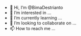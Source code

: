 - 👋 Hi, I’m @BimaDestrianto
- 👀 I’m interested in ...
- 🌱 I’m currently learning ...
- 💞️ I’m looking to collaborate on ...
- 📫 How to reach me ...

<!---
BimaDestrianto/BimaDestrianto is a ✨ special ✨ repository because its `README.md` (this file) appears on your GitHub profile.
You can click the Preview link to take a look at your changes.
--->
